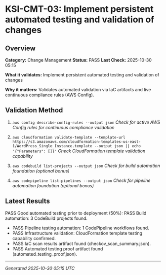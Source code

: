 # KSI-CMT-03: Implement persistent automated testing and validation of changes

## Overview

**Category:** Change Management
**Status:** PASS
**Last Check:** 2025-10-30 05:15

**What it validates:** Implement persistent automated testing and validation of changes

**Why it matters:** Validates automated validation via IaC artifacts and live continuous compliance rules (AWS Config).

## Validation Method

1. `aws config describe-config-rules --output json`
   *Check for active AWS Config rules for continuous compliance validation*

2. `aws cloudformation validate-template --template-url https://s3.amazonaws.com/cloudformation-templates-us-east-1/WordPress_Single_Instance.template --output json || echo '{"Parameters": []}'`
   *Check CloudFormation template validation capability*

3. `aws codebuild list-projects --output json`
   *Check for build automation foundation (optional bonus)*

4. `aws codepipeline list-pipelines --output json`
   *Check for pipeline automation foundation (optional bonus)*

## Latest Results

PASS Good automated testing prior to deployment (50%): PASS Build automation: 3 CodeBuild projects found.
- PASS Pipeline testing automation: 1 CodePipeline workflows found.
- PASS Infrastructure validation: CloudFormation template testing capability confirmed.
- PASS IaC scan results artifact found (checkov_scan_summary.json).
- PASS Automated testing proof artifact found (automated_testing_proof.json).

---
*Generated 2025-10-30 05:15 UTC*